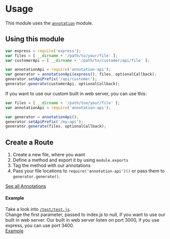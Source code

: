 # Usage
This module uses the [`annotation`](https://www.npmjs.com/package/annotation) module.  

## Using this module
```js
var express = require('express');
var files = [ __dirname + '/path/to/your/file' ];
var customerApi = [ __dirname + '/path/to/customer/api/file' ];

var annotationApi = require('annotation-api');
var generator = annotationApi(express(), files, optionalCallback);
generator.setApiPrefix('/api/customer');
generator.generate(customerApi, optionalCallback);
```

If you want to use our custom built in web server, you can use this:  
```js
var files = [ __dirname + '/path/too/your/file' ];
var annotationApi = require('annotation-api');

var generator = annotationApi();
generator.setApiPrefix('/my-api');
generator.generate(files, optionalCallback);
```

## Create a Route
1. Create a new file, where you want  
2. Define a method and export it by using `module.exports`  
3. Tag the method with our annotations
4. Pass your file locations to `require('annotation-api')()` or pass them to `generator.generate()`.

[See all Annotations](annotations.md)

#### Example
Take a look into [`/test/test.js`](/test/test.js).  
Change the first parameter, passed to index.js to null, if you want to use our built in web server.
Our built in web server listen on port 3000, if you use express, you can use port 3400.  
[Example](/test/sample.js)

